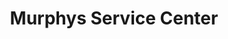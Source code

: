 ---
title: "Murphys Service Center"
url: /st-anthony/murphys-service-center-29th-avenue-northeast/
shop: Autowerkstatt
---